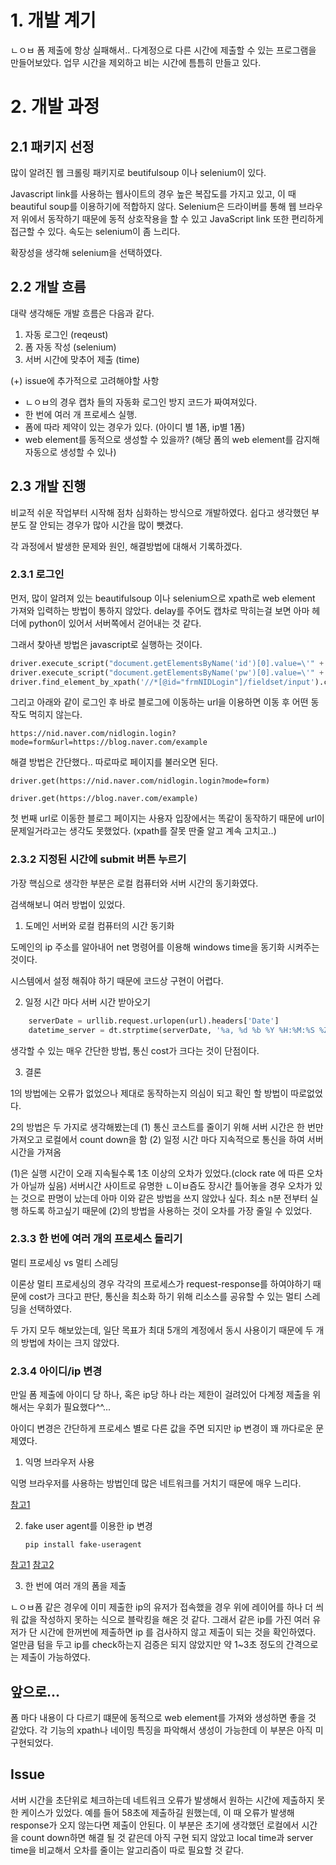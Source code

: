 # 1. 개발 계기
ㄴㅇㅂ 폼 제출에 항상 실패해서.. 다계정으로 다른 시간에 제출할 수 있는 프로그램을 만들어보았다. 업무 시간을 제외하고 비는 시간에 틈틈히 만들고 있다.

# 2. 개발 과정

## 2.1 패키지 선정

많이 알려진 웹 크롤링 패키지로 beutifulsoup 이나 selenium이 있다.

Javascript link를 사용하는 웹사이트의 경우 높은 복잡도를 가지고 있고, 이 때 beautiful soup를 이용하기에 적합하지 않다. Selenium은 드라이버를 통해 웹 브라우저 위에서 동작하기 때문에 동적 상호작용을 할 수 있고 JavaScript link 또한 편리하게 접근할 수 있다. 속도는 selenium이 좀 느리다.

확장성을 생각해 selenium을 선택하였다.

## 2.2 개발 흐름

대략 생각해둔 개발 흐름은 다음과 같다.

1. 자동 로그인 (reqeust)
2. 폼 자동 작성 (selenium)
3. 서버 시간에 맞추어 제출 (time)

(+)
issue에 추가적으로 고려해야할 사항

- ㄴㅇㅂ의 경우 캡차 들의 자동화 로그인 방지 코드가 짜여져있다.
- 한 번에 여러 개 프로세스 실행.
- 폼에 따라 제약이 있는 경우가 있다. (아이디 별 1폼, ip별 1폼)
- web element를 동적으로 생성할 수 있을까? (해당 폼의 web element를 감지해 자동으로 생성할 수 있나)

## 2.3 개발 진행

비교적 쉬운 작업부터 시작해 점차 심화하는 방식으로 개발하였다. 쉽다고 생각했던 부분도 잘 안되는 경우가 많아 시간을 많이 뺏겼다.

각 과정에서 발생한 문제와 원인, 해결방법에 대해서 기록하겠다.

### 2.3.1 로그인

먼저, 많이 알려져 있는 beautifulsoup 이나 selenium으로 xpath로 web element 가져와 입력하는 방법이 통하지 않았다.
delay를 주어도 캡차로 막히는걸 보면 아마 헤더에 python이 있어서 서버쪽에서 걷어내는 것 같다.

그래서 찾아낸 방법은 javascript로 실행하는 것이다.

```python
driver.execute_script("document.getElementsByName('id')[0].value=\'" + id + "\'")
driver.execute_script("document.getElementsByName('pw')[0].value=\'" + pw + "\'")
driver.find_element_by_xpath('//*[@id="frmNIDLogin"]/fieldset/input').click()
```

그리고 아래와 같이 로그인 후 바로 블로그에 이동하는 url을 이용하면 이동 후 어떤 동작도 먹히지 않는다.

`https://nid.naver.com/nidlogin.login?mode=form&url=https://blog.naver.com/example`

해결 방법은 간단했다.. 따로따로 페이지를 불러오면 된다.

`driver.get(https://nid.naver.com/nidlogin.login?mode=form)`

`driver.get(https://blog.naver.com/example)`

첫 번째 url로 이동한 블로그 페이지는 사용자 입장에서는 똑같이 동작하기 때문에 url이 문제일거라고는 생각도 못했었다. (xpath를 잘못 딴줄 알고 계속 고치고..)

### 2.3.2 지정된 시간에 submit 버튼 누르기

가장 핵심으로 생각한 부분은 로컬 컴퓨터와 서버 시간의 동기화였다.

검색해보니 여러 방법이 있었다.

1. 도메인 서버와 로컬 컴퓨터의 시간 동기화

도메인의 ip 주소를 알아내어 net 명령어를 이용해 windows time을 동기화 시켜주는 것이다.

시스템에서 설정 해줘야 하기 때문에 코드상 구현이 어렵다.

2. 일정 시간 마다 서버 시간 받아오기

```python
    serverDate = urllib.request.urlopen(url).headers['Date']
    datetime_server = dt.strptime(serverDate, '%a, %d %b %Y %H:%M:%S %Z')
```

생각할 수 있는 매우 간단한 방법, 통신 cost가 크다는 것이 단점이다.

3. 결론

1의 방법에는 오류가 없었으나 제대로 동작하는지 의심이 되고 확인 할 방법이 따로없었다.

2의 방법은 두 가지로 생각해봤는데
(1) 통신 코스트를 줄이기 위해 서버 시간은 한 번만 가져오고 로컬에서 count down을 함
(2) 일정 시간 마다 지속적으로 통신을 하여 서버 시간을 가져옴


(1)은 실행 시간이 오래 지속될수록 1초 이상의 오차가 있었다.(clock rate 에 따른 오차가 아닐까 싶음) 서버시간 사이트로 유명한 ㄴ이ㅂ즘도 장시간 틀어놓을 경우 오차가 있는 것으로 판명이 났는데 아마 이와 같은 방법을 쓰지 않았나 싶다. 최소 n분 전부터 실행 하도록 하고싶기 때문에 (2)의 방법을 사용하는 것이 오차를 가장 줄일 수 있었다. 

### 2.3.3 한 번에 여러 개의 프로세스 돌리기

멀티 프로세싱 vs 멀티 스레딩

이론상 멀티 프로세싱의 경우 각각의 프로세스가 request-response를 하여야하기 때문에 cost가 크다고 판단, 통신을 최소화 하기 위해 리소스를 공유할 수 있는 멀티 스레딩을 선택하였다.

두 가지 모두 해보았는데, 일단 목표가 최대 5개의 계정에서 동시 사용이기 때문에 두 개의 방법에 차이는 크지 않았다. 


### 2.3.4 아이디/ip 변경

만일 폼 제출에 아이디 당 하나, 혹은 ip당 하나 라는 제한이 걸려있어 다계정 제출을 위해서는 우회가 필요했다^^...

아이디 변경은 간단하게 프로세스 별로 다른 값을 주면 되지만 ip 변경이 꽤 까다로운 문제였다.

1. 익명 브라우저 사용

익명 브라우저를 사용하는 방법인데 많은 네트워크를 거치기 때문에 매우 느리다.

[참고1](https://wkdtjsgur100.github.io/selenium-change-ip/)

2. fake user agent를 이용한 ip 변경

    `pip install fake-useragent`

[참고1](https://brunch.co.kr/@ueber/28)
[참고2](https://pymon.tistory.com/11)


3. 한 번에 여러 개의 폼을 제출

ㄴㅇㅂ폼 같은 경우에 이미 제출한 ip의 유저가 접속했을 경우 위에 레이어를 하나 더 씌워 값을 작성하지 못하는 식으로 블락킹을 해온 것 같다. 그래서 같은 ip를 가진 여러 유저가 단 시간에 한꺼번에 제출하면 ip 를 검사하지 않고 제출이 되는 것을 확인하였다. 얼만큼 텀을 두고 ip를 check하는지 검증은 되지 않았지만 약 1~3초 정도의 간격으로는 제출이 가능하였다.


## 앞으로...

폼 마다 내용이 다 다르기 떄문에 동적으로 web element를 가져와 생성하면 좋을 것 같았다.
각 기능의 xpath나 네이밍 특징을 파악해서 생성이 가능한데 이 부분은 아직 미구현되었다.

## Issue
서버 시간을 초단위로 체크하는데 네트워크 오류가 발생해서 원하는 시간에 제출하지 못한 케이스가 있었다.
예를 들어 58초에 제출하길 원했는데, 이 때 오류가 발생해 response가 오지 않는다면 제출이 안된다.
이 부분은 초기에 생각했던 로컬에서 시간을 count down하면 해결 될 것 같은데 아직 구현 되지 않았고 local time과 server time을 비교해서 오차를 줄이는 알고리즘이 따로 필요할 것 같다.